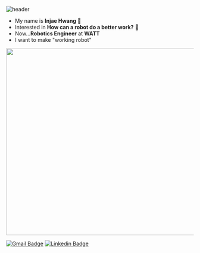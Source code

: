 ![header](https://capsule-render.vercel.app/api?type=waving&color=auto&height=300&section=header&text=ingjae&fontSize=90)

- My name is **Injae Hwang** 🌱
- Interested in **How can a robot do a better work?** 🤖
- Now...**Robotics Engineer** at **WATT**
- I want to make "working robot"
<!-- injae.hwnag@3watt.co -->
<!-- 
[![Anurag's github stats](https://github-readme-stats.vercel.app/api?username=ingjae&count_private=true)](https://github.com/anuraghazra/github-readme-stats)
 -->

<a href="https://github.com/devxb/gitanimals">
<img
  src="https://render.gitanimals.org/farms/ingjae"
  width="850"
  height="500"
/>
</a>
  
[![Gmail Badge](https://img.shields.io/badge/Gmail-d14836?style=flat-square&logo=Gmail&logoColor=white&link=mailto:dlswo950123@gmail.com)](mailto:dlswo950123@gmail.com)
[![Linkedin Badge](https://img.shields.io/badge/-LinkedIn-blue?style=flat&logo=Linkedin&logoColor=white&link=https://www.linkedin.com/in/hoyeon-yu-885494169/)](https://www.linkedin.com/in/injae-hwang-255690193/)
<!-- [![Hits](https://hits.seeyoufarm.com/api/count/incr/badge.svg?url=https%3A%2F%2Fgithub.com%2Fingjae&count_bg=%237CC83D&title_bg=%23555555&icon=&icon_color=%23E7E7E7&title=hits&edge_flat=false)](https://hits.seeyoufarm.com)
 -->
